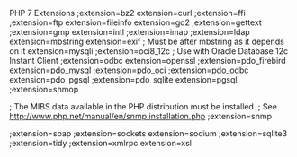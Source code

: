 PHP 7 Extensions
;extension=bz2
extension=curl
;extension=ffi
;extension=ftp
extension=fileinfo
extension=gd2
;extension=gettext
;extension=gmp
extension=intl
;extension=imap
;extension=ldap
extension=mbstring
extension=exif ; Must be after mbstring as it depends on it
extension=mysqli
;extension=oci8_12c ; Use with Oracle Database 12c Instant Client
;extension=odbc
extension=openssl
;extension=pdo_firebird
extension=pdo_mysql
;extension=pdo_oci
;extension=pdo_odbc
extension=pdo_pgsql
;extension=pdo_sqlite
extension=pgsql
;extension=shmop

; The MIBS data available in the PHP distribution must be installed.
; See http://www.php.net/manual/en/snmp.installation.php
;extension=snmp

;extension=soap
;extension=sockets
extension=sodium
;extension=sqlite3
;extension=tidy
;extension=xmlrpc
extension=xsl
